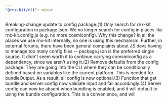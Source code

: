 ```yaml
---
"@rnx-kit/cli": minor
---
```


Breaking-change update to config package:(1) Only search for rnx-kit configuration in package.json. We no longer search for config in places like rnx-kit.config.js (e.g. no more cosmiconfig). Why this change? In all the places we use rnx-kit internally, no one is using this mechanism. Further, in external forums, there have been general complaints about JS devs having to manage too many config files -- package.json is the preferred single source. It didn't seem worth it to continue carrying comsmiconfig as a dependency, since we aren't using it.(2) Remove defaults from the config package. They are going into the CLI where they can be conditionally defined based on variables like the current platform. This is needed for bundleOutput. As a result, all config is now optional.(3) Function that get bundle and server config now validate input and fail accordingly.(4) Server config can now be absent when bundling is enabled, and it will default to using the bundle configuration. This is a convenience, and will
